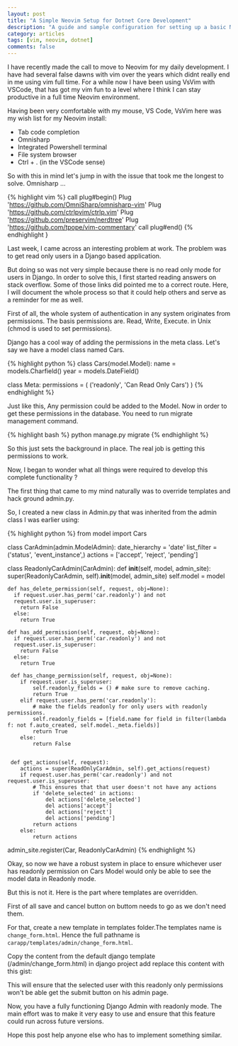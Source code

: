 ```yaml
---
layout: post
title: "A Simple Neovim Setup for Dotnet Core Development"
description: "A guide and sample configuration for setting up a basic Neovim installation on windows for dotnet development."
category: articles
tags: [vim, neovim, dotnet]
comments: false
---
```


I have recently made the call to move to Neovim for my daily development. I 
have had several false dawns with vim over the years which didnt really end 
in me using vim full time. For a while now I have been using VsVim with VSCode,
that has got my vim fun to a level where I think I can stay productive in a full
time Neovim environment. 

Having been very comfortable with my mouse, VS Code, VsVim here was my wish 
list for my Neovim install:
 - Tab code completion 
 - Omnisharp
 - Integrated Powershell terminal
 - File system browser 
 - Ctrl + . (in the VSCode sense)

So with this in mind let's jump in with the issue that took me the longest to
solve. Omnisharp ... 


{% highlight vim %}
 call plug#begin()
 Plug 'https://github.com/OmniSharp/omnisharp-vim'
 Plug 'https://github.com/ctrlpvim/ctrlp.vim'
 Plug 'https://github.com/preservim/nerdtree'
 Plug 'https://github.com/tpope/vim-commentary'
 call plug#end()
{% endhighlight } 




Last week, I came across an interesting problem at work. The problem was to get read only users in a Django based application.

But doing so was not very simple because there is no read only mode for users
in Django. In order to solve this, I first started reading answers on stack
overflow. Some of those links did pointed me to a correct route. Here, I will
document the whole process so that it could help others and serve as a reminder
for me as well.

First of all, the whole system of authentication in any system originates from
permissions. The basis permissions are. Read, Write, Execute. in Unix (chmod is
used to set permissions).


Django has a cool way of adding the permissions in the meta class. Let's say we
have a model class named Cars.

{% highlight python %}
class Cars(model.Model):
  name = models.Charfield()
  year = models.DateField()

  class Meta:
    permissions  = (
      ('readonly', 'Can Read Only Cars')
    )
{% endhighlight %}

Just like this, Any permission could be added to the Model. Now in order to get
these permissions in the database. You need to run migrate management command.

{% highlight bash %}
python manage.py migrate
{% endhighlight %}

So this just sets the background in place. The real job is getting this
permissions to work.

Now, I began to wonder what all things were required to develop this complete
functionality ?

The first thing that came to my mind naturally was to override templates and
hack ground admin.py.

So, I created a new class in Admin.py that was inherited from the admin class
I was earlier using:



{% highlight python %}
from model import Cars


class CarAdmin(admin.ModelAdmin):
    date_hierarchy = 'date'
    list_filter = ('status', 'event_instance',)
    actions = ['accept', 'reject', 'pending']

class ReadonlyCarAdmin(CarAdmin):
    def __init__(self, model, admin_site):
      super(ReadonlyCarAdmin, self).__init__(model, admin_site)
      self.model = model

    def has_delete_permission(self, request, obj=None):
      if request.user.has_perm('car.readonly') and not
      request.user.is_superuser:
        return False
      else:
        return True

    def has_add_permission(self, request, obj=None):
      if request.user.has_perm('car.readonly') and not
      request.user.is_superuser:
        return False
      else:
        return True

     def has_change_permission(self, request, obj=None):
        if request.user.is_superuser:
            self.readonly_fields = () # make sure to remove caching.
            return True
        elif request.user.has_perm('car.readonly'):
            # make the fields readonly for only users with readonly permissions.
            self.readonly_fields = [field.name for field in filter(lambda f: not f.auto_created, self.model._meta.fields)]
            return True
        else:
            return False


     def get_actions(self, request):
        actions = super(ReadOnlyCarAdmin, self).get_actions(request)
        if request.user.has_perm('car.readonly') and not request.user.is_superuser:
            # This ensures that that user doesn't not have any actions
            if 'delete_selected' in actions:
                del actions['delete_selected']
                del actions['accept']
                del actions['reject']
                del actions['pending']
            return actions
        else:
            return actions


admin_site.register(Car, ReadonlyCarAdmin)
{% endhighlight %}

Okay, so now we have a robust system in place to ensure whichever user has
readonly permission on Cars Model would only be able to see the model data in
Readonly mode.

But this is not it. Here is the part where templates are overridden.

First of all save and cancel button on buttom needs to go as we don't need
them.


For that, create a new template in templates folder.The templates name is ` change_form.html`.
Hence the full pathname is ` carapp/templates/admin/change_form.html`.

Copy the content from the default django template (/admin/change_form.html) in django project
add replace this content with this gist:

<script src="https://gist.github.com/vinitkumar/48a9cd0c2e35e033659c.js"></script>

This will ensure that the selected user with this readonly only permissions won't be able
get the submit button on his admin page.

Now, you have a fully functioning Django Admin with readonly mode. The main effort was to make it
very easy to use and ensure that this feature could run across future versions.


Hope this post help anyone else who has to implement something similar.



